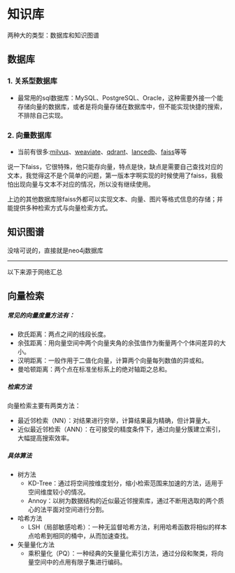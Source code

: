 # 知识库
两种大的类型：数据库和知识图谱


## 数据库
### 1. 关系型数据库
- 最常用的sql数据库：MySQL、PostgreSQL、Oracle，这种需要外接一个能存储向量的数据库，或者是将向量存储在数据库中，但不能实现快捷的搜索，不排除自己实现。
### 2. 向量数据库
- 当前有很多:[milvus](https://github.com/milvus-io/milvus)、[weaviate](https://github.com/weaviate/weaviate)、[qdrant](https://github.com/qdrant/qdrant)、[lancedb](https://github.com/lancedb/lancedb)、[faiss](https://github.com/facebookresearch/faiss)等等

说一下faiss，它很特殊，他只能存向量，特点是快，缺点是需要自己查找对应的文本，我觉得这不是个简单的问题，第一版本字啊实现的时候使用了faiss，我极怕出现向量与文本不对应的情况，所以没有继续使用。

上边的其他数据库除faiss外都可以实现文本、向量、图片等格式信息的存储；并能提供多种检索方式与向量检索方式。

## 知识图谱
没啥可说的，直接就是neo4j数据库

* * * 
以下来源于网络汇总
## 向量检索
##### **常见的向量度量方法有：**
- 欧氏距离：两点之间的线段长度。
- 余弦距离：用向量空间中两个向量夹角的余弦值作为衡量两个个体间差异的大小。
- 汉明距离：一般作用于二值化向量，计算两个向量每列数值的异或和。
- 曼哈顿距离：两个点在标准坐标系上的绝对轴距之总和。
##### **检索方法**
向量检索主要有两类方法：
- 最近邻检索（NN）：对结果进行穷举，计算结果最为精确，但计算量大。
- 近似最近邻检索（ANN）：在可接受的精度条件下，通过向量分簇建立索引，大幅提高搜索效率。

##### **具体算法**
- 树方法
  - KD-Tree：通过将空间按维度划分，缩小检索范围来加速的方法，适用于空间维度较小的情况。
  - Annoy：以树为数据结构的近似最近邻搜索库，通过不断用选取的两个质心的法平面对空间进行分割。
- 哈希方法
  - LSH（局部敏感哈希）：一种无监督哈希方法，利用哈希函数将相似的样本点哈希到相同的桶中，从而加速查找。
- 矢量量化方法
  - 乘积量化（PQ）：一种经典的矢量量化索引方法，通过分段和聚类，将向量空间中的点用有限子集进行编码。